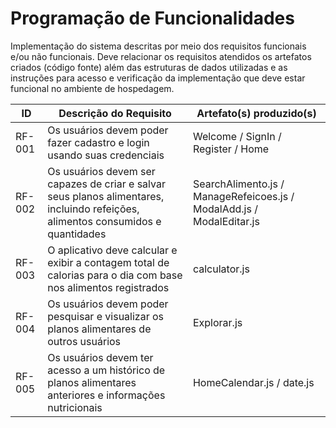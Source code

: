 # Programação de Funcionalidades

Implementação do sistema descritas por meio dos requisitos funcionais e/ou não funcionais. Deve relacionar os requisitos atendidos os artefatos criados (código fonte) além das estruturas de dados utilizadas e as instruções para acesso e verificação da implementação que deve estar funcional no ambiente de hospedagem.

|ID    | Descrição do Requisito  | Artefato(s) produzido(s) |
|------|-----------------------------------------|----|
|RF-001| Os usuários devem poder fazer cadastro e login usando suas credenciais | Welcome / SignIn / Register / Home | 
|RF-002| Os usuários devem ser capazes de criar e salvar seus planos alimentares, incluindo refeições, alimentos consumidos e quantidades | SearchAlimento.js / ManageRefeicoes.js / ModalAdd.js / ModalEditar.js |
|RF-003| O aplicativo deve calcular e exibir a contagem total de calorias para o dia com base nos alimentos registrados |  calculator.js |
|RF-004| Os usuários devem poder pesquisar e visualizar os planos alimentares de outros usuários | Explorar.js |
|RF-005| Os usuários devem ter acesso a um histórico de planos alimentares anteriores e informações nutricionais | HomeCalendar.js / date.js | 
